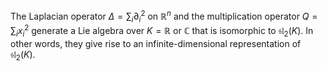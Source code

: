 The Laplacian operator $\Delta = \sum_i \partial_i^2$ on $\mathbb{R}^n$ and the multiplication operator $Q = \sum_i x_i^2$ generate a Lie algebra over $K=\mathbb{R}$ or $\mathbb{C}$ that is isomorphic to $\mathfrak{sl}_2(K)$. In other words, they give rise to an infinite-dimensional representation of $\mathfrak{sl}_2(K)$.
